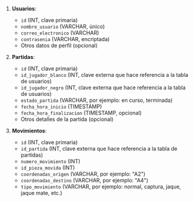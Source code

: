 1. **Usuarios**:
   
   - `id` (INT, clave primaria)
   - `nombre_usuario` (VARCHAR, único)
   - `correo_electronico` (VARCHAR)
   - `contrasenia` (VARCHAR, encriptada)
   - Otros datos de perfil (opcional)

2. **Partidas**:
   
   - `id` (INT, clave primaria)
   - `id_jugador_blanco` (INT, clave externa que hace referencia a la tabla de usuarios)
   - `id_jugador_negro` (INT, clave externa que hace referencia a la tabla de usuarios)
   - `estado_partida` (VARCHAR, por ejemplo: en curso, terminada)
   - `fecha_hora_inicio` (TIMESTAMP)
   - `fecha_hora_finalizacion` (TIMESTAMP, opcional)
   - Otros detalles de la partida (opcional)

3. **Movimientos**:
   
   - `id` (INT, clave primaria)
   - `id_partida` (INT, clave externa que hace referencia a la tabla de partidas)
   - `numero_movimiento` (INT)
   - `id_pieza_movida` (INT)
   - `coordenadas_origen` (VARCHAR, por ejemplo: "A2")
   - `coordenadas_destino` (VARCHAR, por ejemplo: "A4")
   - `tipo_movimiento` (VARCHAR, por ejemplo: normal, captura, jaque, jaque mate, etc.)
